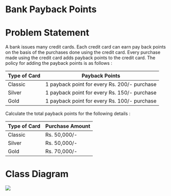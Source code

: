 # Bank Payback Points  

<h1>Problem Statement</h1>  
<p>A bank issues many credit cards. Each credit card can earn  pay back points on the basis of the purchases done using the credit card. Every purchase made using the credit card adds payback points to the credit card. The policy for adding the payback points is as follows :</p>  
<table>  
	<thead>  
		<th>Type of Card</th>  
		<th>Payback Points</th>  
	</thead>  
	<tbody>  
		<tr>
			<td>Classic</td>  
			<td>1 payback point for every Rs. 200/- purchase </td>  
		</tr>  
		<tr>  
			<td>Silver</td>  
			<td>1 payback point for every Rs. 150/- purchase </td>  
		</tr>  
		<tr>  
			<td>Gold</td>  
			<td>1 payback point for every Rs. 100/- purchase </td>  
		</tr>  
	</tbody>  
</table>  
<p>Calculate the total payback points for the following details :</p>  
<table>  
	<thead>  
		<th>Type of Card</th>  
		<th>Purchase Amount</th>  
	</thead>  
	<tbody>  
		<tr>
			<td>Classic</td>  
			<td>Rs. 50,000/- </td>  
		</tr>  
		<tr>  
			<td>Silver</td>  
			<td>Rs. 50,000/- </td>  
		</tr>  
		<tr>  
			<td>Gold</td>  
			<td>Rs. 70,000/- </td>  
		</tr>  
	</tbody>  
</table>  
<h1>Class Diagram</h1>  
<img src="https://image.ibb.co/iZVSY6/Class_Diagram.png" />  

